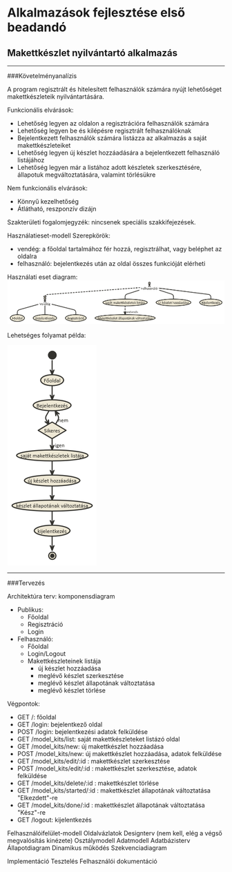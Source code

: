# Alkalmazások fejlesztése első beadandó
## Makettkészlet nyilvántartó alkalmazás

***

###Követelményanalízis

A program regisztrált és hitelesített felhasználók számára nyújt lehetőséget makettkészleteik nyilvántartására.

Funkcionális elvárások:
  + Lehetőség legyen az oldalon a regisztrációra felhasználók számára
  + Lehetőség legyen be és kilépésre regisztrált felhasználóknak
  + Bejelentkezett felhasználók számára listázza az alkalmazás a saját makettkészleteiket
  + Lehetőség legyen új készlet hozzáadására a bejelentkezett felhasználó listájához
  + Lehetőség legyen már a listához adott készletek szerkesztésére, állapotuk megváltoztatására, valamint törlésükre

Nem funkcionális elvárások:
  + Könnyű kezelhetőség
  + Átlátható, reszponzív dizájn

Szakterületi fogalomjegyzék: nincsenek speciális szakkifejezések.

Használatieset-modell
  Szerepkörök: 
  + vendég: a főoldal tartalmához fér hozzá, regisztrálhat, vagy beléphet az oldalra
  + felhasználó: bejelentkezés után az oldal összes funkcióját elérheti
  
Használati eset diagram:
![Használati eseti diagram](documentation_images/nomnoml.png)

Lehetséges folyamat példa:

![Folyamat diagram](documentation_images/folyamat.png)

***

###Tervezés

Architektúra terv:
komponensdiagram
  + Publikus:
    + Főoldal
    + Regisztráció
    + Login
  + Felhasználó:
    + Főoldal
    + Login/Logout
    + Makettkészleteinek listája
        + új készlet hozzáadása
        + meglévő készlet szerkesztése
        + meglévő készlet állapotának változtatása
        + meglévő készlet törlése

Végpontok:
  + GET /: főoldal
  + GET /login: bejelentkező oldal
  + POST /login: bejelentkezési adatok felküldése
  + GET /model_kits/list: saját makettkészleteket listázó oldal
  + GET /model_kits/new: új makettkészlet hozzáadása
  + POST /model_kits/new: új makettkészlet hozzáadása, adatok felküldése
  + GET /model_kits/edit/:id : makettkészlet szerkesztése
  + POST /model_kits/edit/:id : makettkészlet szerkesztése, adatok felküldése
  + GET /model_kits/delete/:id : makettkészlet törlése
  + GET /model_kits/started/:id : makettkészlet állapotának változtatása "Elkezdett"-re
  + GET /model_kits/done/:id : makettkészlet állapotának változtatása "Kész"-re
  + GET /logout: kijelentkezés

Felhasználóifelület-modell
        Oldalvázlatok
        Designterv (nem kell, elég a végső megvalósítás kinézete)
Osztálymodell
        Adatmodell
        Adatbázisterv
        Állapotdiagram
Dinamikus működés
        Szekvenciadiagram


Implementáció
Tesztelés
Felhasználói dokumentáció
